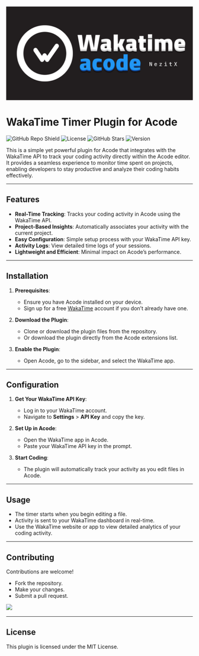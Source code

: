 ![Banner](https://raw.githubusercontent.com/NezitX/acode-wakatime/refs/heads/main/assets/acode-wakatime-banner.png)

# WakaTime Timer Plugin for Acode  

![GitHub Repo Shield](https://img.shields.io/github/repo-size/NezitX/acode-wakatime?color=blue&label=Size&style=for-the-badge)
![License](https://img.shields.io/github/license/NezitX/acode-wakatime?color=blue&style=for-the-badge)
![GitHub Stars](https://img.shields.io/github/stars/NezitX/acode-wakatime?color=blue&style=for-the-badge)
![Version](https://img.shields.io/github/v/release/NezitX/acode-wakatime?color=blue&style=for-the-badge)

This is a simple yet powerful plugin for Acode that integrates with the WakaTime API to track your coding activity directly within the Acode editor. It provides a seamless experience to monitor time spent on projects, enabling developers to stay productive and analyze their coding habits effectively.  

---

## Features  
- **Real-Time Tracking**: Tracks your coding activity in Acode using the WakaTime API.  
- **Project-Based Insights**: Automatically associates your activity with the current project.  
- **Easy Configuration**: Simple setup process with your WakaTime API key.  
- **Activity Logs**: View detailed time logs of your sessions.  
- **Lightweight and Efficient**: Minimal impact on Acode’s performance.  

---

## Installation  
1. **Prerequisites**:  
   - Ensure you have Acode installed on your device.  
   - Sign up for a free [WakaTime](https://wakatime.com) account if you don’t already have one.  

2. **Download the Plugin**:  
   - Clone or download the plugin files from the repository.  
   - Or download the plugin directly from the Acode extensions list.  

3. **Enable the Plugin**:  
   - Open Acode, go to the sidebar, and select the WakaTime app.

---

## Configuration  
1. **Get Your WakaTime API Key**:  
   - Log in to your WakaTime account.  
   - Navigate to **Settings** > **API Key** and copy the key.  

2. **Set Up in Acode**:  
   - Open the WakaTime app in Acode.  
   - Paste your WakaTime API key in the prompt.  

3. **Start Coding**:  
   - The plugin will automatically track your activity as you edit files in Acode.  

---

## Usage  
- The timer starts when you begin editing a file.  
- Activity is sent to your WakaTime dashboard in real-time.  
- Use the WakaTime website or app to view detailed analytics of your coding activity.  

---

## Contributing  
Contributions are welcome!  
- Fork the repository.  
- Make your changes.  
- Submit a pull request.  

<a href="https://github.com/NezitX/acode-wakatime/graphs/contributors">
  <img src="https://contrib.rocks/image?repo=NezitX/acode-wakatime" />
</a>

---

## License  
This plugin is licensed under the MIT License.  